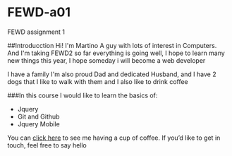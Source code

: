 # FEWD-a01
FEWD assignment 1

##Introducction
Hi! I'm Martino A guy with lots of interest in Computers. And I'm taking FEWD2 so far everything is going well, I hope to learn many new things this year, I hope someday i will become a web developer

I have a family I'm also proud Dad and dedicated Husband, and I have 2 dogs that I like to walk with them and I also like to drink coffee

###In this course I would like to learn the basics of:
- Jquery
- Git and Github
- Jquery Mobile

You can [click here](https://cloud.githubusercontent.com/assets/25485744/22636148/f95e6bd4-ebed-11e6-8236-ecc2405d176d.jpg "drinking coffee") to see me having a cup of coffee. If you’d like to get in touch, feel free to say hello

